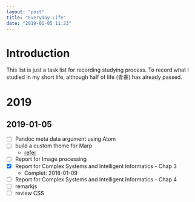 ```yaml
---
layout: "post"
title: "Everyday Life"
date: "2019-01-05 11:23"
---
```


# Introduction

This list is just a task list for recording studying process. To record what I studied in my short life, although half of life (青春) has already passed.



# 2019
## 2019-01-05
- [ ] Pandoc meta data argument using Atom
- [ ] build a custom theme for Marp
    - [refer](https://www.ansiblejunky.com/blog/custom-themes-with-marp/)
- [ ] Report for Image processing
- [x] Report for Complex Systems and Intelligent Informatics - Chap 3
    - Complet: 2018-01-09
- [ ] Report for Complex Systems and Intelligent Informatics - Chap 4
- [ ] remarkjs
- [ ] review CSS
